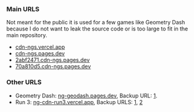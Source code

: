 ### Main URLS
Not meant for the public it is used for a few games like Geometry Dash because I do not want to leak the source code or is too large to fit in the main repository.
- [cdn-ngs.vercel.app](https://cdn-ngs.vercel.app/)
- [cdn-ngs.pages.dev](https://cdn-ngs.pages.dev/)
- [2abf2471.cdn-ngs.pages.dev](https://70a810d5.cdn-ngs.pages.dev/)
- [70a810d5.cdn-ngs.pages.dev](https://70a810d5.cdn-ngs.pages.dev/)

### Other URLS
- Geometry Dash: [ng-geodash.pages.dev](https://ng-geodash.pages.dev/), Backup URL: [1](https://70fa1e16.ng-geodash.pages.dev/).
- Run 3: [ng-cdn-run3.vercel.app](https://ng-cdn-run3.vercel.app/), Backup URLS: [1](https://ng-cdn-run3-nate-games2.vercel.app/), [2](https://ng-cdn-run3-git-main-nate-games2.vercel.app/)